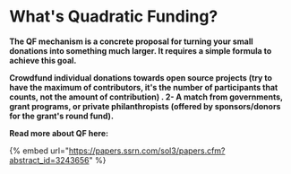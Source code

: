 # What's Quadratic Funding?

**The QF mechanism is a concrete proposal for turning your small donations into something much larger. It requires a simple formula to achieve this goal.**

**Crowdfund individual donations towards open source projects (try to have the maximum of contributors, it's the number of participants that counts, not the amount of contribution) . 2- A match from governments, grant programs, or private philanthropists (offered by sponsors/donors for the grant's round fund).**

**Read more about QF here:**

{% embed url="https://papers.ssrn.com/sol3/papers.cfm?abstract_id=3243656" %}

